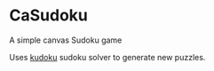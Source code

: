 # CaSudoku

A simple canvas Sudoku game

Uses [kudoku](http://attractivechaos.github.com/plb/kudoku.js) sudoku solver to generate new puzzles.

